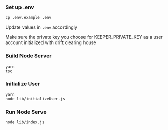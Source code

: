 ### Set up .env
```shell
cp .env.example .env
```

Update values in `.env` accordingly

Make sure the private key you choose for KEEPER_PRIVATE_KEY as a user account initialized with drift clearing house

### Build Node Server
```shell
yarn
tsc
```

### Initialize User
```shell
yarn
node lib/initializeUser.js
```

### Run Node Serve
```shell
node lib/index.js
```